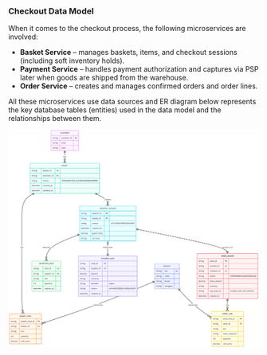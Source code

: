 ### Checkout Data Model

When it comes to the checkout process, the following microservices are involved:

- **Basket Service** – manages baskets, items, and checkout sessions (including soft inventory holds).  
- **Payment Service** – handles payment authorization and captures via PSP later when goods are shipped from the warehouse. 
- **Order Service** – creates and manages confirmed orders and order lines.

All these microservices use data sources and ER diagram below represents the key database tables (entities) used in the data model and the relationships between them.

<p align="center">
  <img src="../images/erd.png" alt="erd"/>
</p>